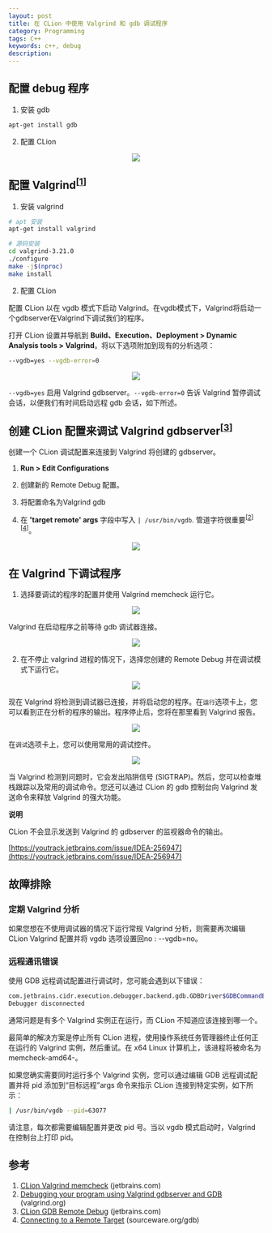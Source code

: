 ```yaml
---
layout: post
title: 在 CLion 中使用 Valgrind 和 gdb 调试程序
category: Programming
tags: C++
keywords: c++, debug
description:
---
```


## 配置 debug 程序

1. 安装 gdb

```bash
apt-get install gdb
```

2. 配置 CLion

<center>

<img src="https://raw.githubusercontent.com/chiemon/chiemon.github.io/master/img/CLion/toolchains.png">

</center>

## 配置 Valgrind<sup>[[1](#cankao_1)]</sup>

1. 安装 valgrind

```bash
# apt 安装
apt-get install valgrind

# 源码安装
cd valgrind-3.21.0
./configure
make -j$(nproc)
make install
```

2. 配置 CLion

配置 CLion 以在 vgdb 模式下启动 Valgrind。在vgdb模式下，Valgrind将启动一个gdbserver在Valgrind下调试我们的程序。

打开 CLion 设置并导航到 **Build、Execution、Deployment > Dynamic Analysis tools > Valgrind**。将以下选项附加到现有的分析选项：

```bash
--vgdb=yes --vgdb-error=0
```

<center>

<img src="https://raw.githubusercontent.com/chiemon/chiemon.github.io/master/img/CLion/valgrind-setting.png">

</center>

`--vgdb=yes` 启用 Valgrind gdbserver。`--vgdb-error=0` 告诉 Valgrind 暂停调试会话，以便我们有时间启动远程 gdb 会话，如下所述。

## 创建 CLion 配置来调试 Valgrind gdbserver<sup>[[3](#cankao_3)]</sup>

创建一个 CLion 调试配置来连接到 Valgrind 将创建的 gdbserver。

1. **Run > Edit Configurations**

2. 创建新的 Remote Debug 配置。

3. 将配置命名为Valgrind gdb

4. 在 **'target remote' args** 字段中写入 `| /usr/bin/vgdb`. 管道字符很重要<sup>[[2](#cankao_2)]</sup><sup>[[4](#cankao_4)]</sup>。

<center>

<img src="https://raw.githubusercontent.com/chiemon/chiemon.github.io/master/img/CLion/remote-debug.png">

</center>

## 在 Valgrind 下调试程序

1. 选择要调试的程序的配置并使用 Valgrind memcheck 运行它。

<center>

<img src="https://raw.githubusercontent.com/chiemon/chiemon.github.io/master/img/CLion/run-valgrind.png">

</center>

Valgrind 在启动程序之前等待 gdb 调试器连接。

<center>

<img src="https://raw.githubusercontent.com/chiemon/chiemon.github.io/master/img/CLion/run-valgrind-log.png">

</center>

2. 在不停止 valgrind 进程的情况下，选择您创建的 Remote Debug 并在调试模式下运行它。

<center>

<img src="https://raw.githubusercontent.com/chiemon/chiemon.github.io/master/img/CLion/run-gdb.png">

</center>

现在 Valgrind 将检测到调试器已连接，并将启动您的程序。在`运行`选项卡上，您可以看到正在分析的程序的输出。程序停止后，您将在那里看到 Valgrind 报告。

<center>

<img src="https://raw.githubusercontent.com/chiemon/chiemon.github.io/master/img/CLion/valgrind-log.png">

</center>

在`调试`选项卡上，您可以使用常用的调试控件。

<center>

<img src="https://raw.githubusercontent.com/chiemon/chiemon.github.io/master/img/CLion/gdb-log.png">

</center>

当 Valgrind 检测到问题时，它会发出陷阱信号 (SIGTRAP)。然后，您可以检查堆栈跟踪以及常用的调试命令。您还可以通过 CLion 的 gdb 控制台向 Valgrind 发送命令来释放 Valgrind 的强大功能。

**说明**

CLion 不会显示发送到 Valgrind 的 gdbserver 的监视器命令的输出。

[https://youtrack.jetbrains.com/issue/IDEA-256947](https://youtrack.jetbrains.com/issue/IDEA-256947)

## 故障排除

### 定期 Valgrind 分析

如果您想在不使用调试器的情况下运行常规 Valgrind 分析，则需要再次编辑 CLion Valgrind 配置并将 vgdb 选项设置回no : --vgdb=no。

### 远程通讯错误

使用 GDB 远程调试配置进行调试时，您可能会遇到以下错误：

```bash
com.jetbrains.cidr.execution.debugger.backend.gdb.GDBDriver$GDBCommandException: Remote communication error.  Target disconnected.: Connection reset by peer.
Debugger disconnected
```

通常问题是有多个 Valgrind 实例正在运行，而 CLion 不知道应该连接到哪一个。

最简单的解决方案是停止所有 CLion 进程，使用操作系统任务管理器终止任何正在运行的 Valgrind 实例，然后重试。在 x64 Linux 计算机上，该进程将被命名为memcheck-amd64-。

如果您确实需要同时运行多个 Valgrind 实例，您可以通过编辑 GDB 远程调试配置并将 pid 添加到“目标远程”args 命令来指示 CLion 连接到特定实例，如下所示：

```bash
| /usr/bin/vgdb --pid=63077
```

请注意，每次都需要编辑配置并更改 pid 号。当以 vgdb 模式启动时，Valgrind 在控制台上打印 pid。

## 参考

1. <span id="cankao_1">[CLion Valgrind memcheck](https://www.jetbrains.com/help/clion/memory-profiling-with-valgrind.html) (jetbrains.com)</span>
2. <span id="cankao_2">[Debugging your program using Valgrind gdbserver and GDB](https://valgrind.org/docs/manual/manual-core-adv.html#manual-core-adv.gdbserver) (valgrind.org)</span>
3. <span id="cankao_3">[CLion GDB Remote Debug](https://www.jetbrains.com/help/clion/remote-debug.html) (jetbrains.com)</span>
4. <span id="cankao_4">[Connecting to a Remote Target](https://sourceware.org/gdb/onlinedocs/gdb/Connecting.html) (sourceware.org/gdb)</span>